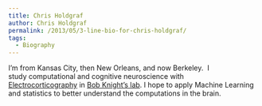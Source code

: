 ```yaml
---
title: Chris Holdgraf
author: Chris Holdgraf
permalink: /2013/05/3-line-bio-for-chris-holdgraf/
tags:
  - Biography
---
```

I&#8217;m from Kansas City, then New Orleans, and now Berkeley.  I study computational and cognitive neuroscience with [Electrocorticography][1] in [Bob Knight&#8217;s lab][2]. I hope to apply Machine Learning and statistics to better understand the computations in the brain.

 [1]: http://en.wikipedia.org/wiki/Electrocorticography
 [2]: http://knightlab.berkeley.edu/
